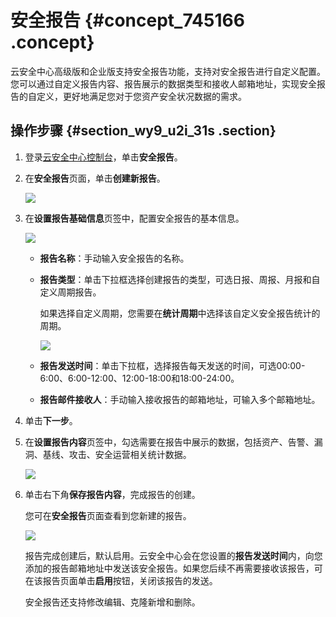# 安全报告 {#concept_745166 .concept}

云安全中心高级版和企业版支持安全报告功能，支持对安全报告进行自定义配置。您可以通过自定义报告内容、报告展示的数据类型和接收人邮箱地址，实现安全报告的自定义，更好地满足您对于您资产安全状况数据的需求。

## 操作步骤 {#section_wy9_u2i_31s .section}

1.  登录[云安全中心控制台](https://yundun.console.aliyun.com/?p=sas)，单击**安全报告**。
2.  在**安全报告**页面，单击**创建新报告**。

    ![](http://static-aliyun-doc.oss-cn-hangzhou.aliyuncs.com/assets/img/602377/156099915949765_zh-CN.png)

3.  在**设置报告基础信息**页签中，配置安全报告的基本信息。

    ![](http://static-aliyun-doc.oss-cn-hangzhou.aliyuncs.com/assets/img/602377/156099915949767_zh-CN.png)

    -   **报告名称**：手动输入安全报告的名称。
    -   **报告类型**：单击下拉框选择创建报告的类型，可选日报、周报、月报和自定义周期报告。

        如果选择自定义周期，您需要在**统计周期**中选择该自定义安全报告统计的周期。

        ![](http://static-aliyun-doc.oss-cn-hangzhou.aliyuncs.com/assets/img/602377/156099915949766_zh-CN.png)

    -   **报告发送时间**：单击下拉框，选择报告每天发送的时间，可选00:00-6:00、6:00-12:00、12:00-18:00和18:00-24:00。
    -   **报告邮件接收人**：手动输入接收报告的邮箱地址，可输入多个邮箱地址。
4.  单击**下一步**。
5.  在**设置报告内容**页签中，勾选需要在报告中展示的数据，包括资产、告警、漏洞、基线、攻击、安全运营相关统计数据。

    ![](http://static-aliyun-doc.oss-cn-hangzhou.aliyuncs.com/assets/img/602377/156099915949768_zh-CN.png)

6.  单击右下角**保存报告内容**，完成报告的创建。

    您可在**安全报告**页面查看到您新建的报告。

    ![](http://static-aliyun-doc.oss-cn-hangzhou.aliyuncs.com/assets/img/602377/156099916049769_zh-CN.png)

    报告完成创建后，默认启用。云安全中心会在您设置的**报告发送时间**内，向您添加的报告邮箱地址中发送该安全报告。如果您后续不再需要接收该报告，可在该报告页面单击**启用**按钮，关闭该报告的发送。

    安全报告还支持修改编辑、克隆新增和删除。


